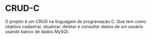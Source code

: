 # CRUD-C
O projeto é um CRUD na linguagem de programação C. Que tem como objetivo cadastrar, atualizar, deletar e consultar dados de um usuário usando banco de dados MySQl. 
